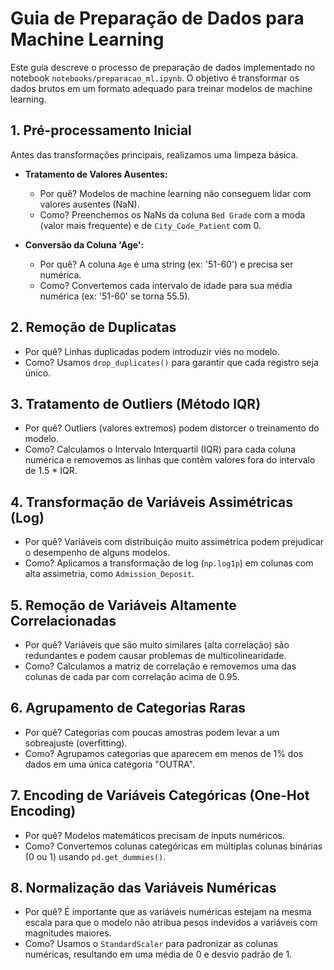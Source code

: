 # Guia de Preparação de Dados para Machine Learning

Este guia descreve o processo de preparação de dados implementado no notebook `notebooks/preparacao_ml.ipynb`. O objetivo é transformar os dados brutos em um formato adequado para treinar modelos de machine learning.

## 1. Pré-processamento Inicial
Antes das transformações principais, realizamos uma limpeza básica.

- **Tratamento de Valores Ausentes:**
  - Por quê? Modelos de machine learning não conseguem lidar com valores ausentes (NaN).
  - Como? Preenchemos os NaNs da coluna `Bed Grade` com a moda (valor mais frequente) e de `City_Code_Patient` com 0.

- **Conversão da Coluna 'Age':**
  - Por quê? A coluna `Age` é uma string (ex: '51-60') e precisa ser numérica.
  - Como? Convertemos cada intervalo de idade para sua média numérica (ex: '51-60' se torna 55.5).

## 2. Remoção de Duplicatas
- Por quê? Linhas duplicadas podem introduzir viés no modelo.
- Como? Usamos `drop_duplicates()` para garantir que cada registro seja único.

## 3. Tratamento de Outliers (Método IQR)
- Por quê? Outliers (valores extremos) podem distorcer o treinamento do modelo.
- Como? Calculamos o Intervalo Interquartil (IQR) para cada coluna numérica e removemos as linhas que contêm valores fora do intervalo de 1.5 * IQR.

## 4. Transformação de Variáveis Assimétricas (Log)
- Por quê? Variáveis com distribuição muito assimétrica podem prejudicar o desempenho de alguns modelos.
- Como? Aplicamos a transformação de log (`np.log1p`) em colunas com alta assimetria, como `Admission_Deposit`.

## 5. Remoção de Variáveis Altamente Correlacionadas
- Por quê? Variáveis que são muito similares (alta correlação) são redundantes e podem causar problemas de multicolinearidade.
- Como? Calculamos a matriz de correlação e removemos uma das colunas de cada par com correlação acima de 0.95.

## 6. Agrupamento de Categorias Raras
- Por quê? Categorias com poucas amostras podem levar a um sobreajuste (overfitting).
- Como? Agrupamos categorias que aparecem em menos de 1% dos dados em uma única categoria "OUTRA".

## 7. Encoding de Variáveis Categóricas (One-Hot Encoding)
- Por quê? Modelos matemáticos precisam de inputs numéricos.
- Como? Convertemos colunas categóricas em múltiplas colunas binárias (0 ou 1) usando `pd.get_dummies()`.

## 8. Normalização das Variáveis Numéricas
- Por quê? É importante que as variáveis numéricas estejam na mesma escala para que o modelo não atribua pesos indevidos a variáveis com magnitudes maiores.
- Como? Usamos o `StandardScaler` para padronizar as colunas numéricas, resultando em uma média de 0 e desvio padrão de 1.
